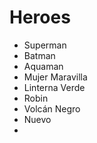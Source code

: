 # Heroes

* Superman
* Batman
* Aquaman
* Mujer Maravilla
* Linterna Verde
* Robin
* Volcán Negro
* Nuevo
* 
